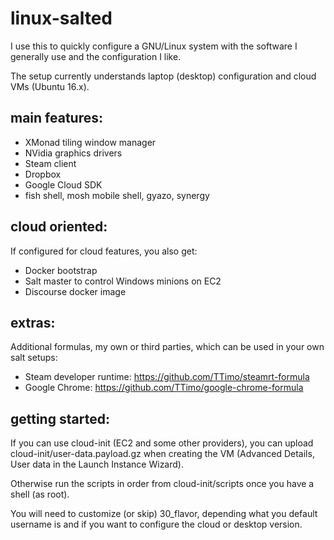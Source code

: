 linux-salted
============

I use this to quickly configure a GNU/Linux system with the software I generally use and the configuration I like.

The setup currently understands laptop (desktop) configuration and cloud VMs (Ubuntu 16.x).

main features:
--------------

- XMonad tiling window manager
- NVidia graphics drivers
- Steam client
- Dropbox
- Google Cloud SDK
- fish shell, mosh mobile shell, gyazo, synergy

cloud oriented:
---------------

If configured for cloud features, you also get:

- Docker bootstrap
- Salt master to control Windows minions on EC2
- Discourse docker image

extras:
-------

Additional formulas, my own or third parties, which can be used in your own salt setups:

- Steam developer runtime: https://github.com/TTimo/steamrt-formula
- Google Chrome: https://github.com/TTimo/google-chrome-formula

getting started:
----------------

If you can use cloud-init (EC2 and some other providers), you can upload cloud-init/user-data.payload.gz when creating the VM (Advanced Details, User data in the Launch Instance Wizard).

Otherwise run the scripts in order from cloud-init/scripts once you have a shell (as root).

You will need to customize (or skip) 30_flavor, depending what you default username is and if you want to configure the cloud or desktop version.
